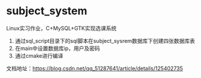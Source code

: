 # subject_system
Linux实习作业，C+MySQL+GTK实现选课系统
1. 通过sql_script目录下的sql脚本在subject_sysrem数据库下创建四张数据库表
2. 在main中设置数据库ip，用户及密码
3. 通过cmake进行编译

文档地址：https://blog.csdn.net/qq_51287641/article/details/125402735
